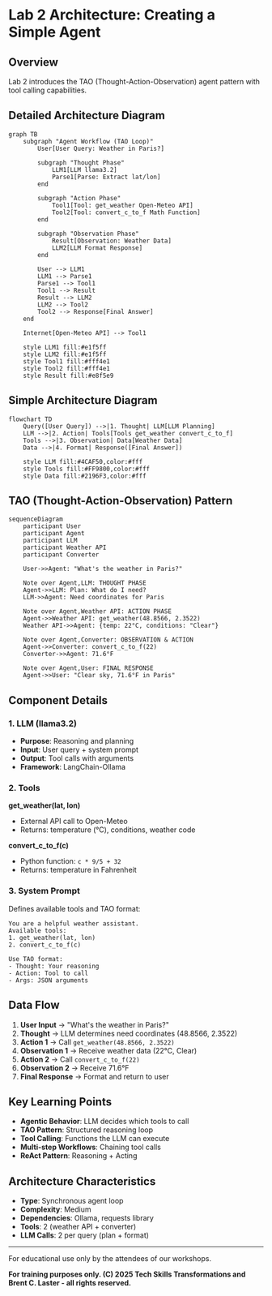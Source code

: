 # Lab 2 Architecture: Creating a Simple Agent

## Overview
Lab 2 introduces the TAO (Thought-Action-Observation) agent pattern with tool calling capabilities.

## Detailed Architecture Diagram

```mermaid
graph TB
    subgraph "Agent Workflow (TAO Loop)"
        User[User Query: Weather in Paris?]

        subgraph "Thought Phase"
            LLM1[LLM llama3.2]
            Parse1[Parse: Extract lat/lon]
        end

        subgraph "Action Phase"
            Tool1[Tool: get_weather Open-Meteo API]
            Tool2[Tool: convert_c_to_f Math Function]
        end

        subgraph "Observation Phase"
            Result[Observation: Weather Data]
            LLM2[LLM Format Response]
        end

        User --> LLM1
        LLM1 --> Parse1
        Parse1 --> Tool1
        Tool1 --> Result
        Result --> LLM2
        LLM2 --> Tool2
        Tool2 --> Response[Final Answer]
    end

    Internet[Open-Meteo API] --> Tool1

    style LLM1 fill:#e1f5ff
    style LLM2 fill:#e1f5ff
    style Tool1 fill:#fff4e1
    style Tool2 fill:#fff4e1
    style Result fill:#e8f5e9
```

## Simple Architecture Diagram

```mermaid
flowchart TD
    Query([User Query]) -->|1. Thought| LLM[LLM Planning]
    LLM -->|2. Action| Tools[Tools get_weather convert_c_to_f]
    Tools -->|3. Observation| Data[Weather Data]
    Data -->|4. Format| Response([Final Answer])

    style LLM fill:#4CAF50,color:#fff
    style Tools fill:#FF9800,color:#fff
    style Data fill:#2196F3,color:#fff
```

## TAO (Thought-Action-Observation) Pattern

```mermaid
sequenceDiagram
    participant User
    participant Agent
    participant LLM
    participant Weather API
    participant Converter

    User->>Agent: "What's the weather in Paris?"

    Note over Agent,LLM: THOUGHT PHASE
    Agent->>LLM: Plan: What do I need?
    LLM->>Agent: Need coordinates for Paris

    Note over Agent,Weather API: ACTION PHASE
    Agent->>Weather API: get_weather(48.8566, 2.3522)
    Weather API->>Agent: {temp: 22°C, conditions: "Clear"}

    Note over Agent,Converter: OBSERVATION & ACTION
    Agent->>Converter: convert_c_to_f(22)
    Converter->>Agent: 71.6°F

    Note over Agent,User: FINAL RESPONSE
    Agent->>User: "Clear sky, 71.6°F in Paris"
```

## Component Details

### 1. LLM (llama3.2)
- **Purpose**: Reasoning and planning
- **Input**: User query + system prompt
- **Output**: Tool calls with arguments
- **Framework**: LangChain-Ollama

### 2. Tools
**get_weather(lat, lon)**
- External API call to Open-Meteo
- Returns: temperature (°C), conditions, weather code

**convert_c_to_f(c)**
- Python function: `c * 9/5 + 32`
- Returns: temperature in Fahrenheit

### 3. System Prompt
Defines available tools and TAO format:
```
You are a helpful weather assistant.
Available tools:
1. get_weather(lat, lon)
2. convert_c_to_f(c)

Use TAO format:
- Thought: Your reasoning
- Action: Tool to call
- Args: JSON arguments
```

## Data Flow

1. **User Input** → "What's the weather in Paris?"
2. **Thought** → LLM determines need coordinates (48.8566, 2.3522)
3. **Action 1** → Call `get_weather(48.8566, 2.3522)`
4. **Observation 1** → Receive weather data (22°C, Clear)
5. **Action 2** → Call `convert_c_to_f(22)`
6. **Observation 2** → Receive 71.6°F
7. **Final Response** → Format and return to user

## Key Learning Points
- **Agentic Behavior**: LLM decides which tools to call
- **TAO Pattern**: Structured reasoning loop
- **Tool Calling**: Functions the LLM can execute
- **Multi-step Workflows**: Chaining tool calls
- **ReAct Pattern**: Reasoning + Acting

## Architecture Characteristics
- **Type**: Synchronous agent loop
- **Complexity**: Medium
- **Dependencies**: Ollama, requests library
- **Tools**: 2 (weather API + converter)
- **LLM Calls**: 2 per query (plan + format)

---

For educational use only by the attendees of our workshops.

**For training purposes only. (C) 2025 Tech Skills Transformations and Brent C. Laster - all rights reserved.**
